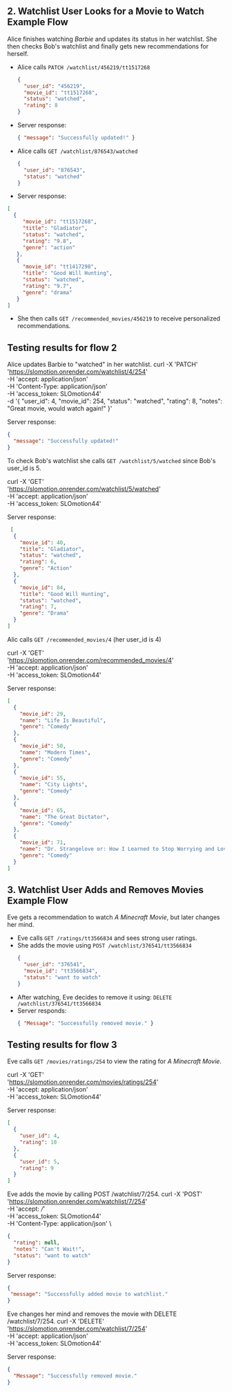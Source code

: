 ## 2. Watchlist User Looks for a Movie to Watch Example Flow
Alice finishes watching *Barbie* and updates its status in her watchlist. She then checks Bob's watchlist and finally gets new recommendations for herself.

- Alice calls `PATCH /watchlist/456219/tt1517268`
  ```json
  {
    "user_id": "456219",
    "movie_id": "tt1517268",
    "status": "watched",
    "rating": 8
  }
  ```
- Server response:
  ```json
  { "message": "Successfully updated!" }
  ```
- Alice calls `GET /watchlist/876543/watched`
  ```json
  {
    "user_id": "876543",
    "status": "watched"
  }
  ```
- Server response:
 ```json
 [
   {
      "movie_id": "tt1517268",
      "title": "Gladiator",
      "status": "watched",
      "rating": "9.8",
      "genre": "action"
    },
    {
      "movie_id": "tt1417298",
      "title": "Good Will Hunting",
      "status": "watched",
      "rating": "9.7",
      "genre": "drama"
    }
 ]
``` 
- She then calls `GET /recommended_movies/456219` to receive personalized recommendations.

## Testing results for flow 2
Alice updates Barbie to "watched" in her watchlist.
curl -X 'PATCH' \
  'https://slomotion.onrender.com/watchlist/4/254' \
  -H 'accept: application/json' \
  -H 'Content-Type: application/json' \
  -H 'access_token: SLOmotion44' \
  -d '{
    "user_id": 4,
    "movie_id": 254,
    "status": "watched",
    "rating": 8,
    "notes": "Great movie, would watch again!"
  }'

Server response:
```json
{
  "message": "Successfully updated!"
}
```

To check Bob's watchlist she calls `GET /watchlist/5/watched` since Bob's user_id is 5.

curl -X 'GET' \
  'https://slomotion.onrender.com/watchlist/5/watched' \
  -H 'accept: application/json' \
  -H 'access_token: SLOmotion44'

Server response:
```json
 [
  {
    "movie_id": 40,
    "title": "Gladiator",
    "status": "watched",
    "rating": 6,
    "genre": "Action"
  },
  {
    "movie_id": 84,
    "title": "Good Will Hunting",
    "status": "watched",
    "rating": 7,
    "genre": "Drama"
  }
]
```
Alic calls `GET /recommended_movies/4` (her user_id is 4)

curl -X 'GET' \
  'https://slomotion.onrender.com/recommended_movies/4' \
  -H 'accept: application/json' \
  -H 'access_token: SLOmotion44'

  Server response:
  ```json
  [
    {
      "movie_id": 29,
      "name": "Life Is Beautiful",
      "genre": "Comedy"
    },
    {
      "movie_id": 50,
      "name": "Modern Times",
      "genre": "Comedy"
    },
    {
      "movie_id": 55,
      "name": "City Lights",
      "genre": "Comedy"
    },
    {
      "movie_id": 65,
      "name": "The Great Dictator",
      "genre": "Comedy"
    },
    {
      "movie_id": 71,
      "name": "Dr. Strangelove or: How I Learned to Stop Worrying and Love the Bomb",
      "genre": "Comedy"
    }
  ]
  ```

## 3. Watchlist User Adds and Removes Movies Example Flow
Eve gets a recommendation to watch *A Minecraft Movie*, but later changes her mind.

- Eve calls `GET /ratings/tt3566834` and sees strong user ratings.
- She adds the movie using `POST /watchlist/376541/tt3566834`
  ```json
  {
    "user_id": "376541",
    "movie_id": "tt3566834",
    "status": "want to watch"
  }
  ```
- After watching, Eve decides to remove it using:
  `DELETE /watchlist/376541/tt3566834`
- Server responds:
  ```json
  { "Message": "Successfully removed movie." }
  ```

## Testing results for flow 3

Eve calls `GET /movies/ratings/254` to view the rating for *A Minecraft Movie*.

curl -X 'GET' \
  'https://slomotion.onrender.com/movies/ratings/254' \
  -H 'accept: application/json' \
  -H 'access_token: SLOmotion44'

Server response:
```json
[
  {
    "user_id": 4,
    "rating": 10
  },
  {
    "user_id": 5,
    "rating": 9
  }
]
```

Eve adds the movie by calling POST /watchlist/7/254.
curl -X 'POST' \
  'https://slomotion.onrender.com/watchlist/7/254' \
  -H 'accept: */*' \
  -H 'access_token: SLOmotion44' \
  -H 'Content-Type: application/json' \

```json
{
  "rating": null,
  "notes": "Can't Wait!",
  "status": "want to watch"
}
```

Server response:
 ```json
{
  "message": "Successfully added movie to watchlist."
}

```
Eve changes her mind and removes the movie with DELETE /watchlist/7/254.
curl -X 'DELETE' \
  'https://slomotion.onrender.com/watchlist/7/254' \
  -H 'accept: application/json' \
  -H 'access_token: SLOmotion44'

Server response:
```json
{
  "Message": "Successfully removed movie."
}
```

